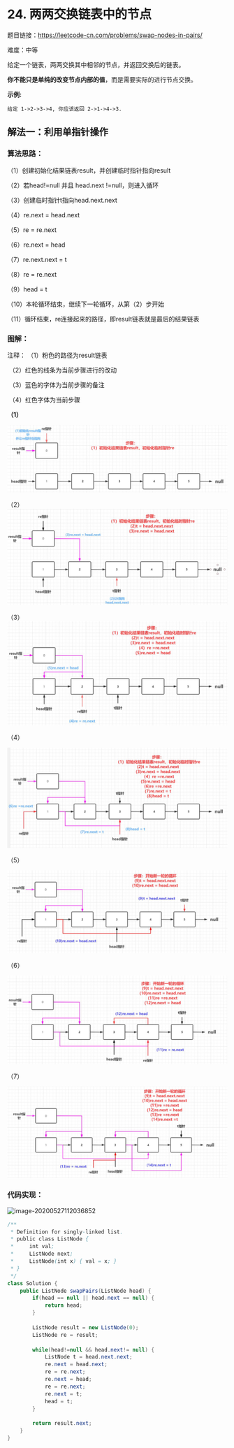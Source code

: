 # 24. 两两交换链表中的节点

题目链接：https://leetcode-cn.com/problems/swap-nodes-in-pairs/

难度：中等

给定一个链表，两两交换其中相邻的节点，并返回交换后的链表。

**你不能只是单纯的改变节点内部的值**，而是需要实际的进行节点交换。

 

**示例:**

```
给定 1->2->3->4, 你应该返回 2->1->4->3.
```



## 解法一：利用单指针操作

### **算法思路：**

（1）创建初始化结果链表result，并创建临时指针指向result

（2）若head!=null 并且 head.next !=null，则进入循环

（3）创建临时指针t指向head.next.next

（4）re.next = head.next

（5）re = re.next

（6）re.next = head

（7）re.next.next = t

（8）re = re.next

（9）head = t

（10）本轮循环结束，继续下一轮循环，从第（2）步开始

（11）循环结束，re连接起来的路径，即result链表就是最后的结果链表



### 图解：

注释：	（1）粉色的路径为result链表

​				（2）红色的线条为当前步骤进行的改动

​				（3）蓝色的字体为当前步骤的备注

​				（4）红色字体为当前步骤

**（1）**

![1](image/1-1591953266803.jpg)



（2）![2](image/2.jpg)



（3）![3](image/3.jpg)

（4）

![4](image/4.jpg)



（5）

![5](image/5.jpg)



（6）

![6](image/6.jpg)

（7）

![7](image/7.jpg)



### 代码实现：

![image-20200527112036852](../0.png)



```java
/**
 * Definition for singly-linked list.
 * public class ListNode {
 *     int val;
 *     ListNode next;
 *     ListNode(int x) { val = x; }
 * }
 */
class Solution {
    public ListNode swapPairs(ListNode head) {
        if(head == null || head.next == null) {
			return head;
		}
		
		ListNode result = new ListNode(0);
		ListNode re = result;
		
		while(head!=null && head.next!= null) {
			ListNode t = head.next.next;
			re.next = head.next;
			re = re.next;
			re.next = head;
			re = re.next;
			re.next = t;
			head = t;
		}
		
		return result.next;	
    }
}
```



